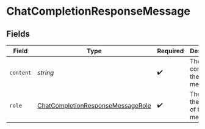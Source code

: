 # ChatCompletionResponseMessage


## Fields

| Field                                                                                         | Type                                                                                          | Required                                                                                      | Description                                                                                   |
| --------------------------------------------------------------------------------------------- | --------------------------------------------------------------------------------------------- | --------------------------------------------------------------------------------------------- | --------------------------------------------------------------------------------------------- |
| `content`                                                                                     | *string*                                                                                      | :heavy_check_mark:                                                                            | The contents of the message                                                                   |
| `role`                                                                                        | [ChatCompletionResponseMessageRole](../../models/shared/chatcompletionresponsemessagerole.md) | :heavy_check_mark:                                                                            | The role of the author of this message.                                                       |